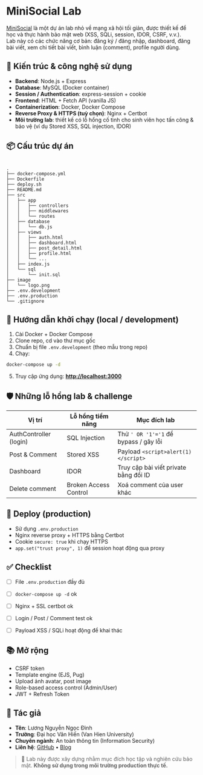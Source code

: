 # MiniSocial Lab

[MiniSocial](https://vhu-minisocial.io.vn/) là một dự án lab nhỏ về mạng xã hội tối giản, được thiết kế để học và thực hành bảo mật web (XSS, SQLi, session, IDOR, CSRF, v.v.).  
Lab này có các chức năng cơ bản: đăng ký / đăng nhập, dashboard, đăng bài viết, xem chi tiết bài viết, bình luận (comment), profile người dùng.


## 🧩 Kiến trúc & công nghệ sử dụng

- **Backend**: Node.js + Express  
- **Database**: MySQL (Docker container)  
- **Session / Authentication**: express-session + cookie  
- **Frontend**: HTML + Fetch API (vanilla JS)  
- **Containerization**: Docker, Docker Compose  
- **Reverse Proxy & HTTPS (tuỳ chọn)**: Nginx + Certbot  
- **Môi trường lab**: thiết kế có lỗ hổng cố tình cho sinh viên học tấn công & bảo vệ (ví dụ Stored XSS, SQL injection, IDOR)  


## 📦 Cấu trúc dự án

```

.
├── docker-compose.yml
├── Dockerfile
├── deploy.sh
├── README.md
├── src
│   ├── app
│   │   ├── controllers
│   │   ├── middlewares
│   │   └── routes
│   ├── database
│   │   └── db.js
│   ├── views
│   │   ├── auth.html
│   │   ├── dashboard.html
│   │   ├── post_detail.html
│   │   ├── profile.html
│   │   └── ...
│   ├── index.js
│   └── sql
│       └── init.sql
├── image
│   └── logo.png
├── .env.development
├── .env.production
└── .gitignore

````

## 🚀 Hướng dẫn khởi chạy (local / development)

1. Cài Docker + Docker Compose  
2. Clone repo, cd vào thư mục gốc  
3. Chuẩn bị file `.env.development` (theo mẫu trong repo)  
4. Chạy:

```bash
docker-compose up -d
````

5. Truy cập ứng dụng: **[http://localhost:3000](http://localhost:3000)**


## 🛡 Những lỗ hổng lab & challenge

| Vị trí                 | Lỗ hổng tiềm năng     | Mục đích lab                          |
| ---------------------- | --------------------- | ------------------------------------- |
| AuthController (login) | SQL Injection         | Thử `' OR '1'='1` để bypass / gây lỗi |
| Post & Comment         | Stored XSS            | Payload `<script>alert(1)</script>`   |
| Dashboard              | IDOR                  | Truy cập bài viết private bằng đổi ID |
| Delete comment         | Broken Access Control | Xoá comment của user khác             |


## 🔐 Deploy (production)

* Sử dụng `.env.production`
* Nginx reverse proxy + HTTPS bằng Certbot
* Cookie `secure: true` khi chạy HTTPS
* `app.set("trust proxy", 1)` để session hoạt động qua proxy


## ✅ Checklist

* [ ] File `.env.production` đầy đủ
* [ ] `docker-compose up -d` ok
* [ ] Nginx + SSL certbot ok
* [ ] Login / Post / Comment test ok
* [ ] Payload XSS / SQLi hoạt động để khai thác


## 📚 Mở rộng

* CSRF token
* Template engine (EJS, Pug)
* Upload ảnh avatar, post image
* Role-based access control (Admin/User)
* JWT + Refresh Token


## 👤 Tác giả

* **Tên**: Lương Nguyễn Ngọc Đình
* **Trường**: Đại học Văn Hiến (Van Hien University)
* **Chuyên ngành**: An toàn thông tin (Information Security)
* **Liên hệ**: [GitHub](https://github.com/dinhvaren) • [Blog](https://d1nhvar3n-blog.io.vn)


> 📌 Lab này được xây dựng nhằm mục đích học tập và nghiên cứu bảo mật. **Không sử dụng trong môi trường production thực tế.**
